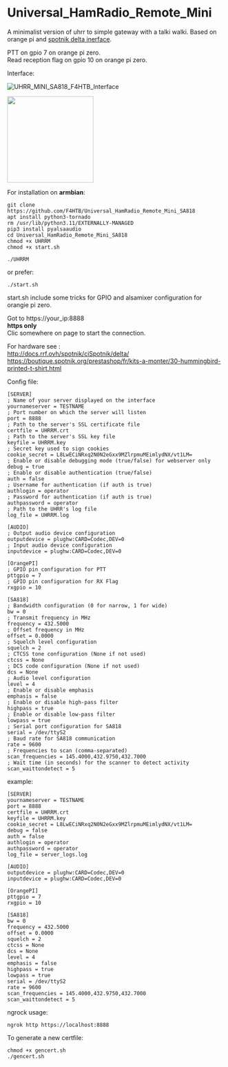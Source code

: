 # Universal_HamRadio_Remote_Mini
A minimalist version of uhrr to simple gateway with a talki walki.
Based on orange pi and <a href="https://f5nlg.wordpress.com">spotnik delta inerface</a>.

PTT on gpio 7 on orange pi zero.  
Read reception flag on gpio 10 on orange pi zero.

Interface:

![UHRR_MINI_SA818_F4HTB_Interface](https://github.com/F4HTB/Universal_HamRadio_Remote_Mini_SA818/assets/18350938/8e767a2b-e207-4b2c-a31f-b5e89bb0057d)

<img src="https://boutique.spotnik.org/prestashop/24-large_default/spotnik-hot-spot-.jpg" width="200" height="200">

For installation on **armbian**:

```
git clone https://github.com/F4HTB/Universal_HamRadio_Remote_Mini_SA818
apt install python3-tornado
rm /usr/lib/python3.11/EXTERNALLY-MANAGED
pip3 install pyalsaaudio
cd Universal_HamRadio_Remote_Mini_SA818
chmod +x UHRRM
chmod +x start.sh
```
```
./UHRRM
```
or prefer:
```
./start.sh
```
start.sh include some tricks for GPIO and alsamixer configuration for orangie pi zero.


Got to https://your_ip:8888  
**https only**  
Clic somewhere on page to start the connection.  

For hardware see :  
http://docs.rrf.ovh/spotnik/ciSpotnik/delta/  
https://boutique.spotnik.org/prestashop/fr/kits-a-monter/30-hummingbird-printed-t-shirt.html  

Config file:  

```
[SERVER]
; Name of your server displayed on the interface
yournameserver = TESTNAME
; Port number on which the server will listen
port = 8888
; Path to the server's SSL certificate file
certfile = UHRRM.crt
; Path to the server's SSL key file
keyfile = UHRRM.key
; Secret key used to sign cookies
cookie_secret = L8LwECiNRxq2N0N2eGxx9MZlrpmuMEimlydNX/vt1LM=
; Enable or disable debugging mode (true/false) for webserver only
debug = true
; Enable or disable authentication (true/false)
auth = false
; Username for authentication (if auth is true)
authlogin = operator
; Password for authentication (if auth is true)
authpassword = operator
; Path to the UHRR's log file
log_file = UHRRM.log

[AUDIO]
; Output audio device configuration
outputdevice = plughw:CARD=Codec,DEV=0
; Input audio device configuration
inputdevice = plughw:CARD=Codec,DEV=0

[OrangePI]
; GPIO pin configuration for PTT
pttgpio = 7
; GPIO pin configuration for RX Flag
rxgpio = 10

[SA818]
; Bandwidth configuration (0 for narrow, 1 for wide)
bw = 0
; Transmit frequency in MHz
frequency = 432.5000
; Offset frequency in MHz
offset = 0.0000
; Squelch level configuration
squelch = 2
; CTCSS tone configuration (None if not used)
ctcss = None
; DCS code configuration (None if not used)
dcs = None
; Audio level configuration
level = 4
; Enable or disable emphasis
emphasis = false
; Enable or disable high-pass filter
highpass = true
; Enable or disable low-pass filter
lowpass = true
; Serial port configuration for SA818
serial = /dev/ttyS2
; Baud rate for SA818 communication
rate = 9600
; Frequencies to scan (comma-separated)
scan_frequencies = 145.4000,432.9750,432.7000
; Wait time (in seconds) for the scanner to detect activity
scan_waittondetect = 5
```

example:

```
[SERVER]
yournameserver = TESTNAME
port = 8888
certfile = UHRRM.crt
keyfile = UHRRM.key
cookie_secret = L8LwECiNRxq2N0N2eGxx9MZlrpmuMEimlydNX/vt1LM=
debug = false
auth = false
authlogin = operator
authpassword = operator
log_file = server_logs.log

[AUDIO]
outputdevice = plughw:CARD=Codec,DEV=0
inputdevice = plughw:CARD=Codec,DEV=0

[OrangePI]
pttgpio = 7
rxgpio = 10

[SA818]
bw = 0
frequency = 432.5000
offset = 0.0000
squelch = 2
ctcss = None
dcs = None
level = 4
emphasis = false
highpass = true
lowpass = true
serial = /dev/ttyS2
rate = 9600
scan_frequencies = 145.4000,432.9750,432.7000
scan_waittondetect = 5
```
  
ngrock usage:  
```
ngrok http https://localhost:8888
```

To generate a new certfile:  
```
chmod +x gencert.sh
./gencert.sh
```